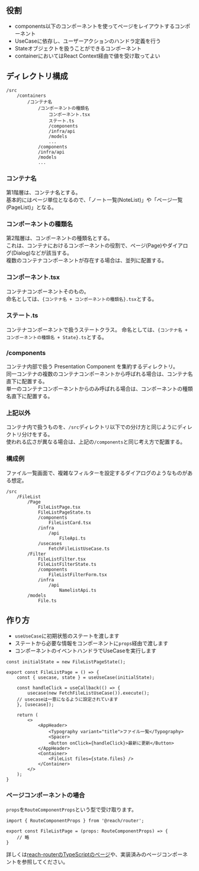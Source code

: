 ## 役割

- components以下のコンポーネントを使ってページをレイアウトするコンポーネント
- UseCaseに依存し、ユーザーアクションのハンドラ定義を行う
- Stateオブジェクトを扱うことができるコンポーネント
- containerにおいてはReact Context経由で値を受け取ってよい

## ディレクトリ構成

```
/src
    /containers
        /コンテナ名
            /コンポーネントの種類名
                コンポーネント.tsx
                ステート.ts
                /components
                /infra/api
                /models
                ...
            /components
            /infra/api
            /models
            ...
```

### コンテナ名

第1階層は、コンテナ名とする。  
基本的にはページ単位となるので、「ノート一覧(NoteList)」や「ページ一覧(PageList)」となる。  

### コンポーネントの種類名

第2階層は、コンポーネントの種類名とする。  
これは、コンテナにおけるコンポーネントの役割で、ページ(Page)やダイアログ(Dialog)などが該当する。  
複数のコンテナコンポーネントが存在する場合は、並列に配置する。  

### コンポーネント.tsx

コンテナコンポーネントそのもの。  
命名としては、`{コンテナ名 + コンポーネントの種類名}.tsx`とする。  

### ステート.ts

コンテナコンポーネントで扱うステートクラス。
命名としては、`{コンテナ名 + コンポーネントの種類名 + State}.ts`とする。  

### /components

コンテナ内部で扱う Presentation Component を集約するディレクトリ。  
同一コンテナの複数のコンテナコンポーネントから呼ばれる場合は、コンテナ名直下に配置する。  
単一のコンテナコンポーネントからのみ呼ばれる場合は、コンポーネントの種類名直下に配置する。  

### 上記以外

コンテナ内で扱うものを、`/src`ディレクトリ以下での分け方と同じようにディレクトリ分けをする。  
使われる広さが異なる場合は、上記の`/components`と同じ考え方で配置する。  

### 構成例

ファイル一覧画面で、複雑なフィルターを設定するダイアログのようなものがある想定。

```
/src
    /FileList
        /Page
            FileListPage.tsx
            FileListPageState.ts
            /components
                FileListCard.tsx
            /infra
                /api
                    FileApi.ts
            /usecases
                FetchFileListUseCase.ts
        /Filter
            FileListFilter.tsx
            FileListFilterState.ts
            /components
                FileListFilterForm.tsx
            /infra
                /api
                    NamelistApi.ts
        /models
            File.ts
```

## 作り方

- `useUseCase`に初期状態のステートを渡します
- ステートから必要な情報をコンポーネントに`props`経由で渡します
- コンポーネントのイベントハンドラでUseCaseを実行します

```tsx
const initialState = new FileListPageState();

export const FileListPage = () => {
    const { usecase, state } = useUseCase(initialState);

    const handleClick = useCallback(() => {
        usecase(new FetchFileListUseCase()).execute();
    // usecaseは一意になるように設定されています
    }, [usecase]);

    return (
        <>
            <AppHeader>
                <Typography variant="title">ファイル一覧</Typography>
                <Spacer>
                <Button onClick={handleClick}>最新に更新</Button>
            </AppHeader>
            <Container>
                <FileList files={state.files} />
            </Container>
        </>
    );
}
```

### ページコンポーネントの場合

`props`を`RouteComponentProps`という型で受け取ります。  

```tsx
import { RouteComponentProps } from '@reach/router';

export const FileListPage = (props: RouteComponentProps) => {
    // 略
}
```

詳しくは[reach-routerのTypeScriptのページ](https://reach.tech/router/typescript)や、実装済みのページコンポーネントを参照してください。
